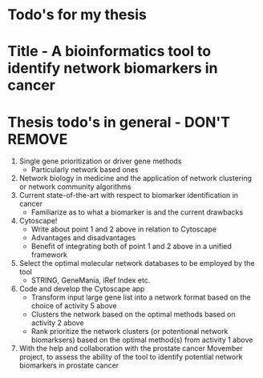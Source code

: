 Todo's for my thesis
===============================

# Title - A bioinformatics tool to identify network biomarkers in cancer

# Thesis todo's in general - DON'T REMOVE
1. Single gene prioritization or driver gene methods
    - Particularly network based ones
2. Network biology in medicine and the application of network clustering or
   network community algorithms
3. Current state-of-the-art with respect to biomarker identification in cancer
    - Familiarize as to what a biomarker is and the current drawbacks
4. Cytoscape!
    - Write about point 1 and 2 above in relation to Cytoscape
    - Advantages and disadvantages
    - Benefit of integrating both of point 1 and 2 above in a unified framework
5. Select the optimal molecular network databases to be employed by the tool
    - STRING, GeneMania, iRef Index etc.
6. Code and develop the Cytoscape app
    - Transform input large gene list into a network format based on the choice
      of activity 5 above
    - Clusters the network based on the optimal methods based on activity 2
      above
    - Rank prioritize the network clusters (or potentional network biomarksers)
      based on the optimal method(s) from activity 1 above
7. With the help and collaboration with the prostate cancer Movember project, to
   assess the ability of the tool to identify potential network biomarkers in
   prostate cancer
